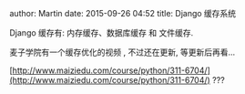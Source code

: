 author: Martin
date: 2015-09-26 04:52
title: Django 缓存系统

Django 缓存有: 内存缓存、数据库缓存 和 文件缓存.

麦子学院有一个缓存优化的视频 , 不过还在更新, 等更新后再看...

[http://www.maiziedu.com/course/python/311-6704/](http://www.maiziedu.com/course/python/311-6704/)
???
